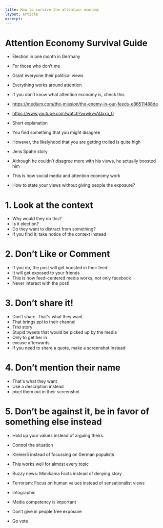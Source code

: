 ```yaml
---
title: How to survive the attention economy
layout: article
excerpt: 
---
```


# Attention Economy Survival Guide

- Election in one month in Germany
- For those who don’t me
- Grant everyone their political views
- Everything works around attention
- If you don’t know what attention economy is, check this
- https://medium.com/the-mission/the-enemy-in-our-feeds-e86511488de
- https://www.youtube.com/watch?v=wkvvAQxxo_0

- Short explanation
- You find something that you might disagree
- However, the likelyhood that you are getting trolled is quite high
- Jens Spahn story
- Although he couldn’t disagree more with his views, he actually boosted him
- This is how social media and attention economy work
- How to state your views without giving people the exposure?

# 1. Look at the context

- Why would they do this?
- Is it election?
- Do they want to distract from something?
- If you find it, take notice of the context instead

# 2. Don’t Like or Comment

- If you do, the post will get boosted in their feed
- It will get exposed to your friends
- This is how feed-centered media works, not only facebook
- Never interact with the post!

# 3. Don’t share it!

- Don’t share. That's what they want.
- That brings ppl to their channel
- Trixi story
- Stupid tweets that would be picked up by the media
- Only to get her in
- excuse afterwards
- If you need to share a quote, make a screenshot instead

# 4. Don’t mention their name

- That's what they want
- Use a description instead
- pixel them out in their screenshot

# 5. Don’t be against it, be in favor of something else instead

- Hold up your values instead of arguing theirs.
- Control the situation
- Kleiner5 instead of focussing on German populists

- This works well for almost every topic
- Buzzy news: Mimikama Facts instead of denying story
- Terrorism: Focus on human values instead of sensationalist views

- Infographic

- Media competency is important
- Don’t give in people free exposure
- Go vote